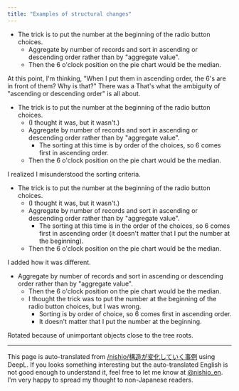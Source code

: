 ```yaml
---
title: "Examples of structural changes"
---
```


- The trick is to put the number at the beginning of the radio button choices.
    - Aggregate by number of records and sort in ascending or descending order rather than by "aggregate value".
    - Then the 6 o'clock position on the pie chart would be the median.

At this point, I'm thinking, "When I put them in ascending order, the 6's are in front of them? Why is that?" There was a
That's what the ambiguity of "ascending or descending order" is all about.

- The trick is to put the number at the beginning of the radio button choices.
    - (I thought it was, but it wasn't.)
    - Aggregate by number of records and sort in ascending or descending order rather than by "aggregate value".
        - The sorting at this time is by order of the choices, so 6 comes first in ascending order.
    - Then the 6 o'clock position on the pie chart would be the median.

I realized I misunderstood the sorting criteria.

- The trick is to put the number at the beginning of the radio button choices.
    - (I thought it was, but it wasn't.)
    - Aggregate by number of records and sort in ascending or descending order rather than by "aggregate value".
        - The sorting at this time is in the order of the choices, so 6 comes first in ascending order (it doesn't matter that I put the number at the beginning).
    - Then the 6 o'clock position on the pie chart would be the median.

I added how it was different.


- Aggregate by number of records and sort in ascending or descending order rather than by "aggregate value".
    - Then the 6 o'clock position on the pie chart would be the median.
    - I thought the trick was to put the number at the beginning of the radio button choices, but I was wrong.
        - Sorting is by order of choice, so 6 comes first in ascending order.
        - It doesn't matter that I put the number at the beginning.

Rotated because of unimportant objects close to the tree roots.

---
This page is auto-translated from [/nishio/構造が変化していく事例](https://scrapbox.io/nishio/構造が変化していく事例) using DeepL. If you looks something interesting but the auto-translated English is not good enough to understand it, feel free to let me know at [@nishio_en](https://twitter.com/nishio_en). I'm very happy to spread my thought to non-Japanese readers.